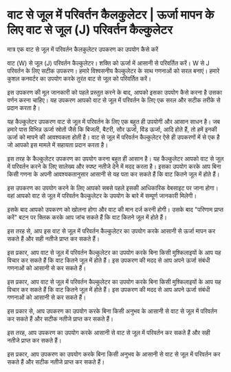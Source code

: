 वाट से जूल में परिवर्तन कैलकुलेटर | ऊर्जा मापन के लिए वाट से जूल (J) परिवर्तन कैल्कुलेटर
========================================================================================

मात्र एक वाट से जूल में परिवर्तन कैलकुलेटर उपकरण का उपयोग कैसे करें

वाट (W) से जूल (J) परिवर्तन कैल्कुलेटर। शक्ति को ऊर्जा में आसानी से परिवर्तित करें। W से J परिवर्तन के लिए सटीक उपकरण। हमारे विश्वसनीय कैल्कुलेटर के साथ गणनाओं को सरल बनाएं। हमारे कुशल कनवर्टर का उपयोग करके तुरंत वाट से जूल को परिवर्तित करें।

इस उपकरण की मूल जानकारी को पहले प्रस्तुत करने के बाद, आपको इसका उपयोग कैसे करना है उसका वर्णन करना चाहिए। यह उपकरण आपको वाट से जूल में परिवर्तन के लिए एक सरल और सटीक तरीके से प्रदान करता है।

यह कैल्कुलेटर उपकरण वाट से जूल में परिवर्तन के लिए एक बहुत ही उपयोगी और आसान साधन है। जब हमारे पास विभिन्न ऊर्जा स्रोतों जैसे कि बिजली, बैटरी, सौर ऊर्जा, विंड ऊर्जा, आदि होते हैं, तो हमें इनकी ऊर्जा को मापने की आवश्यकता होती है। वाट से जूल में परिवर्तन कैल्कुलेटर ऐसे ही उपकरणों में से एक है जो आपको इस मामले में सहायता प्रदान करता है।

इस तरह के कैल्कुलेटर उपकरण का उपयोग करना बहुत ही आसान है। यह कैल्कुलेटर आपको वाट से जूल में परिवर्तन करने के लिए सालेख्य और स्पष्ट नतीजे देने में मदद करता है। इसका उपयोग करके आप बिना किसी गणना के अपनी आवश्यकतानुसार आसानी से यह पता कर सकते हैं कि वाट कितने जूल में होते हैं।

इस उपकरण का उपयोग करने के लिए आपको सबसे पहले इसकी आधिकारिक वेबसाइट पर जाना होगा। वहां आपको वाट से जूल में परिवर्तन कैल्कुलेटर के उपयोग के बारे में सम्पूर्ण जानकारी मिलेगी।

इसके बाद आपको उपकरण को खोलना होगा और वाट की मान दर्ज करनी होगी। उसके बाद "परिणाम प्राप्त करें" बटन पर क्लिक करके आप जांच सकते हैं कि वाट कितने जूल में होते हैं।

इस तरह से, आप इस वाट से जूल में परिवर्तन कैल्कुलेटर का उपयोग करके आसानी से ऊर्जा मापन कर सकते हैं और सही नतीजे प्राप्त कर सकते हैं।

इस प्रकार, आप वाट से जूल में परिवर्तन कैल्कुलेटर का उपयोग करके बिना किसी मुश्किलाइयों के आप यह विचार कर सकते हैं कि वाट कितने जूल में होते हैं। इस उपकरण की मदद से आप अपने ऊर्जा संबंधी गणनाओं को आसानी से कर सकते हैं।

इस प्रकार, आप वाट से जूल में परिवर्तन कैल्कुलेटर का उपयोग करके बिना किसी मुश्किलाइयों के आप यह विचार कर सकते हैं कि वाट कितने जूल में होते हैं। इस उपकरण की मदद से आप अपने ऊर्जा संबंधी गणनाओं को आसानी से कर सकते हैं।

इस प्रकार से, आप उपकरण का उपयोग करके बिना किसी अनुभव के आसानी से वाट से जूल में परिवर्तन कर सकते हैं और सटीक नतीजे प्राप्त कर सकते हैं।

इस तरह, आप उपकरण का उपयोग करके आसानी से वाट से जूल में परिवर्तन कर सकते हैं और सही नतीजे प्राप्त कर सकते हैं।

इस प्रकार, आप उपकरण का उपयोग करके बिना किसी अनुभव के आसानी से वाट से जूल में परिवर्तन कर सकते हैं और सटीक नतीजे प्राप्त कर सकते हैं।